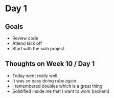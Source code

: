 # Day 1

## Goals
* Review code
* Attend kick off
* Start with the solo project

## Thoughts on Week 10 / Day 1
* Today went really well.
* It was so easy doing ruby again.
* I remembered doubles which is a great thing
* Solidified inside me that I want to work backend
